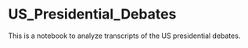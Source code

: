# US_Presidential_Debates
This is a notebook to analyze transcripts of the US presidential debates.
